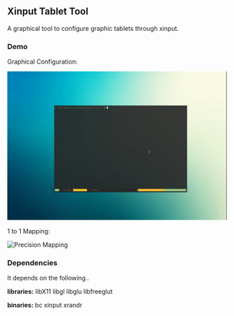 ## Xinput Tablet Tool

A graphical tool to configure graphic tablets through xinput.

### Demo

Graphical Configuration:

<img alt="Graphical Interface" src="/data/interface.gif" width="600" height="340">

1 to 1 Mapping:

<img alt="Precision Mapping" src="/data/precision.gif" width="600" height="340">

### Dependencies

It depends on the following..

**libraries:** libX11 libgl libglu libfreeglut

**binaries:** bc xinput xrandr
